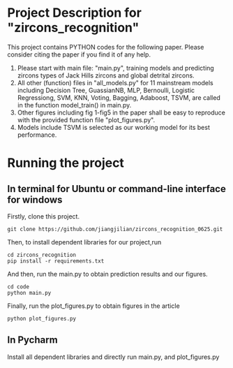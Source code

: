 # Project Description for "zircons_recognition"

This project contains PYTHON codes for the following paper. Please consider citing the paper if you find it of any help.
1. Please start with main file: "main.py", training models and predicting zircons types of Jack Hills zircons and global detrital zircons.
2. All other (function) files in "all_models.py" for 11 mainstream models including Decision Tree, GuassianNB, MLP, Bernoulli, Logistic Regressiong, SVM, KNN, Voting, Bagging, Adaboost, TSVM, are called in the function model_train() in main.py.
3. Other figures including fig 1-fig5 in the paper shall be easy to reproduce with the provided function file "plot_figures.py".
4. Models include TSVM is selected as our working model for its best performance.

# Running the project 
## In terminal for Ubuntu or command-line interface for windows
Firstly, clone this project.
```
git clone https://github.com/jiangjilian/zircons_recognition_0625.git
```
Then, to install dependent libraries for our project,run
```
cd zircons_recognition
pip install -r requirements.txt
```
And then, run the main.py to obtain prediction results and our figures.
```
cd code
python main.py
```
Finally, run the plot_figures.py to obtain figures in the article
```
python plot_figures.py
```
## In Pycharm
Install all dependent libraries and directly run main.py, and plot_figures.py 
  
